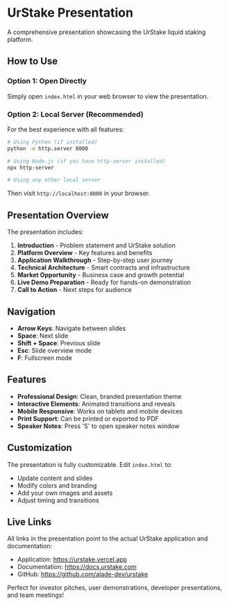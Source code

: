 # UrStake Presentation

A comprehensive presentation showcasing the UrStake liquid staking platform.

## How to Use

### Option 1: Open Directly
Simply open `index.html` in your web browser to view the presentation.

### Option 2: Local Server (Recommended)
For the best experience with all features:

```bash
# Using Python (if installed)
python -m http.server 8000

# Using Node.js (if you have http-server installed)
npx http-server

# Using any other local server
```

Then visit `http://localhost:8000` in your browser.

## Presentation Overview

The presentation includes:

1. **Introduction** - Problem statement and UrStake solution
2. **Platform Overview** - Key features and benefits
3. **Application Walkthrough** - Step-by-step user journey
4. **Technical Architecture** - Smart contracts and infrastructure
5. **Market Opportunity** - Business case and growth potential
6. **Live Demo Preparation** - Ready for hands-on demonstration
7. **Call to Action** - Next steps for audience

## Navigation

- **Arrow Keys**: Navigate between slides
- **Space**: Next slide
- **Shift + Space**: Previous slide
- **Esc**: Slide overview mode
- **F**: Fullscreen mode

## Features

- **Professional Design**: Clean, branded presentation theme
- **Interactive Elements**: Animated transitions and reveals
- **Mobile Responsive**: Works on tablets and mobile devices
- **Print Support**: Can be printed or exported to PDF
- **Speaker Notes**: Press 'S' to open speaker notes window

## Customization

The presentation is fully customizable. Edit `index.html` to:
- Update content and slides
- Modify colors and branding
- Add your own images and assets
- Adjust timing and transitions

## Live Links

All links in the presentation point to the actual UrStake application and documentation:
- Application: https://urstake.vercel.app
- Documentation: https://docs.urstake.com  
- GitHub: https://github.com/alade-dev/urstake

Perfect for investor pitches, user demonstrations, developer presentations, and team meetings!